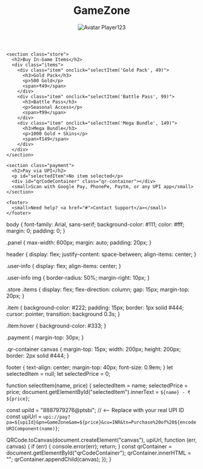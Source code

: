 <!DOCTYPE html>
<html lang="en">
<head>
  <meta charset="UTF-8" />
  <meta name="viewport" content="width=device-width, initial-scale=1.0"/>
  <title>GameZone - UPI Payment</title>
  <link rel="stylesheet" href="style.css" />
  <script src="https://cdn.jsdelivr.net/npm/qrcode/build/qrcode.min.js"></script>
</head>
<body>
  <div class="panel">
    <header>
      <h1>GameZone</h1>
      <div class="user-info">
        <img src="https://via.placeholder.com/40" alt="Avatar" />
        <span>Player123</span>
      </div>
    </header>

    <section class="store">
      <h2>Buy In-Game Items</h2>
      <div class="items">
        <div class="item" onclick="selectItem('Gold Pack', 49)">
          <h3>Gold Pack</h3>
          <p>500 Gold</p>
          <span>₹49</span>
        </div>
        <div class="item" onclick="selectItem('Battle Pass', 99)">
          <h3>Battle Pass</h3>
          <p>Seasonal Access</p>
          <span>₹99</span>
        </div>
        <div class="item" onclick="selectItem('Mega Bundle', 149)">
          <h3>Mega Bundle</h3>
          <p>1000 Gold + Skins</p>
          <span>₹149</span>
        </div>
      </div>
    </section>

    <section class="payment">
      <h2>Pay via UPI</h2>
      <p id="selectedItem">No item selected</p>
      <div id="qrCodeContainer" class="qr-container"></div>
      <small>Scan with Google Pay, PhonePe, Paytm, or any UPI app</small>
    </section>

    <footer>
      <small>Need help? <a href="#">Contact Support</a></small>
    </footer>
  </div>

  <script src="script.js"></script>
</body>
</html>
body {
  font-family: Arial, sans-serif;
  background-color: #111;
  color: #fff;
  margin: 0;
  padding: 0;
}

.panel {
  max-width: 600px;
  margin: auto;
  padding: 20px;
}

header {
  display: flex;
  justify-content: space-between;
  align-items: center;
}

.user-info {
  display: flex;
  align-items: center;
}

.user-info img {
  border-radius: 50%;
  margin-right: 10px;
}

.store .items {
  display: flex;
  flex-direction: column;
  gap: 15px;
  margin-top: 20px;
}

.item {
  background-color: #222;
  padding: 15px;
  border: 1px solid #444;
  cursor: pointer;
  transition: background 0.3s;
}

.item:hover {
  background-color: #333;
}

.payment {
  margin-top: 30px;
}

.qr-container canvas {
  margin-top: 15px;
  width: 200px;
  height: 200px;
  border: 2px solid #444;
}

footer {
  text-align: center;
  margin-top: 40px;
  font-size: 0.9em;
}
let selectedItem = null;
let selectedPrice = 0;

function selectItem(name, price) {
  selectedItem = name;
  selectedPrice = price;
  document.getElementById("selectedItem").innerText = `${name} - ₹${price}`;

  const upiId = "8887979276@ptsbi"; // <-- Replace with your real UPI ID
  const upiUrl = `upi://pay?pa=${upiId}&pn=GameZone&am=${price}&cu=INR&tn=Purchase%20of%20${encodeURIComponent(name)}`;

  QRCode.toCanvas(document.createElement("canvas"), upiUrl, function (err, canvas) {
    if (err) {
      console.error(err);
      return;
    }
    const qrContainer = document.getElementById("qrCodeContainer");
    qrContainer.innerHTML = "";
    qrContainer.appendChild(canvas);
  });
}
